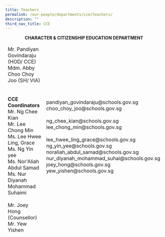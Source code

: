 ```yaml
---
title: Teachers
permalink: /our-people/departments/cce/teachers/
description: ""
third_nav_title: CCE
---
```

**<center>CHARACTER &amp; CITIZENSHIP EDUCATION DEPARTMENT</center>**

<table>
<thead>
  <tr>
    <td>Mr. Pandiyan Govindaraju (HOD/ CCE)  <br>    Mdm. Abby Choo Choy Joo (SH/ VIA)<br><br><br>   <b> CCE Coordinators</b><br>    Mr. Ng Chee Kian<br>    Mr. Lee Chong Min<br>    Ms. Lee Hwee Ling, Grace<br>    Ms. Ng Yin yee<br>    Ms. Nor'Aliah Abdul Samad<br>    Ms. Nur Diyanah Mohammad Suhaimi<br><br>    Mr. Joey Hong (Counsellor)<br>    Mr. Yew Yishen<br></td>
    <td>pandiyan_govindaraju@schools.gov.sg<br>choo_choy_joo@schools.gov.sg<br><br>    ng_chee_kian@schools.gov.sg<br>    lee_chong_min@schools.gov.sg<br><br>    lee_hwee_ling_grace@schools.gov.sg<br>    ng_yin_yee@schools.gov.sg<br>    noraliah_abdul_samad@schools.gov.sg<br>    nur_diyanah_mohammad_suhai@schools.gov.sg<br>    joey_hong@schools.gov.sg<br>   yew_yishen@schools.gov.sg<br><br>  </td>
  </tr>
</thead>
</table>